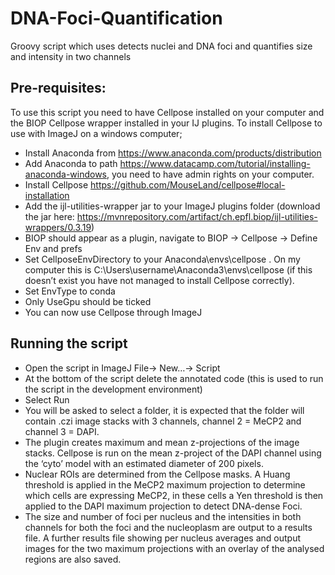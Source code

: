 # DNA-Foci-Quantification
Groovy script which uses detects nuclei and DNA foci and quantifies size and intensity in two channels 

## Pre-requisites:
To use this script you need to have Cellpose installed on your computer and the BIOP Cellpose wrapper installed in your IJ plugins. 
To install Cellpose to use with ImageJ on a windows computer;
- Install Anaconda from https://www.anaconda.com/products/distribution
- Add Anaconda to path https://www.datacamp.com/tutorial/installing-anaconda-windows, you need to have admin rights on your computer. 
- Install Cellpose https://github.com/MouseLand/cellpose#local-installation
- Add the ijl-utilities-wrapper jar to your ImageJ plugins folder (download the jar here: https://mvnrepository.com/artifact/ch.epfl.biop/ijl-utilities-wrappers/0.3.19)
- BIOP should appear as a plugin, navigate to BIOP -> Cellpose -> Define Env and prefs
- Set CellposeEnvDirectory to your Anaconda\envs\cellpose . On my computer this is C:\Users\username\Anaconda3\envs\cellpose (if this doesn’t exist you have not managed to install Cellpose correctly).
- Set EnvType to conda
- Only UseGpu should be ticked
- You can now use Cellpose through ImageJ

## Running the script
- Open the script in ImageJ File-> New…-> Script
- At the bottom of the script delete the annotated code (this is used to run the script in the development environment)
- Select Run
- You will be asked to select a folder, it is expected that the folder will contain .czi image stacks with 3 channels, channel 2 = MeCP2 and channel 3 = DAPI. 
- The plugin creates maximum and mean z-projections of the image stacks. Cellpose is run on the mean z-project of the DAPI channel using the ‘cyto’ model with an estimated diameter of 200 pixels. 
- Nuclear ROIs are determined from the Cellpose masks. A Huang threshold is applied in the MeCP2 maximum projection to determine which cells are expressing MeCP2, in these cells a Yen threshold is then applied to the DAPI maximum projection to detect DNA-dense Foci. 
- The size and number of foci per nucleus and the intensities in both channels for both the foci and the nucleoplasm are output to a results file. A further results file showing per nucleus averages and output images for the two maximum projections with an overlay of the analysed regions are also saved.
